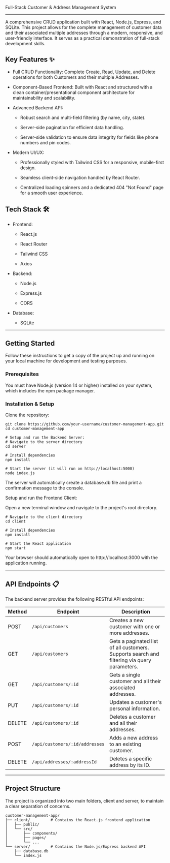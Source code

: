 Full-Stack Customer & Address Management System 

---


A comprehensive CRUD application built with React, Node.js, Express, and SQLite. This project allows for the complete management of customer data and their associated multiple addresses through a modern, responsive, and user-friendly interface. It serves as a practical demonstration of full-stack development skills.

## Key Features ✨
- Full CRUD Functionality: Complete Create, Read, Update, and Delete operations for both Customers and their multiple Addresses.

- Component-Based Frontend: Built with React and structured with a clean container/presentational component architecture for maintainability and scalability.

- Advanced Backend API:

  - Robust search and multi-field filtering (by name, city, state).

  - Server-side pagination for efficient data handling.

  - Server-side validation to ensure data integrity for fields like phone numbers and pin codes.

- Modern UI/UX:

  - Professionally styled with Tailwind CSS for a responsive, mobile-first design.

  - Seamless client-side navigation handled by React Router.

  - Centralized loading spinners and a dedicated 404 "Not Found" page for a smooth user experience.

## Tech Stack 🛠️
- Frontend:

  - React.js

  - React Router

  - Tailwind CSS

  - Axios

- Backend:

  - Node.js

  - Express.js

  - CORS

- Database:

  - SQLite

---

## Getting Started
Follow these instructions to get a copy of the project up and running on your local machine for development and testing purposes.

### Prerequisites
You must have Node.js (version 14 or higher) installed on your system, which includes the npm package manager.

### Installation & Setup
Clone the repository:

```
git clone https://github.com/your-username/customer-management-app.git
cd customer-management-app

# Setup and run the Backend Server:
# Navigate to the server directory
cd server

# Install dependencies
npm install

# Start the server (it will run on http://localhost:5000)
node index.js
```
The server will automatically create a database.db file and print a confirmation message to the console.

Setup and run the Frontend Client:

Open a new terminal window and navigate to the project's root directory.

```
# Navigate to the client directory
cd client

# Install dependencies
npm install

# Start the React application
npm start
```
Your browser should automatically open to http://localhost:3000 with the application running.

---

## API Endpoints 📋
The backend server provides the following RESTful API endpoints:

| Method | Endpoint                          | Description                                              |
|--------|-----------------------------------|----------------------------------------------------------|
| POST   | `/api/customers`                  | Creates a new customer with one or more addresses.       |
| GET    | `/api/customers`                  | Gets a paginated list of all customers. Supports search and filtering via query parameters. |
| GET    | `/api/customers/:id`              | Gets a single customer and all their associated addresses. |
| PUT    | `/api/customers/:id`              | Updates a customer's personal information.               |
| DELETE | `/api/customers/:id`              | Deletes a customer and all their addresses.              |
| POST   | `/api/customers/:id/addresses`    | Adds a new address to an existing customer.              |
| DELETE | `/api/addresses/:addressId`       | Deletes a specific address by its ID.                    |

---

## Project Structure
The project is organized into two main folders, client and server, to maintain a clear separation of concerns.

```
customer-management-app/
├── client/         # Contains the React.js frontend application
│   ├── public/
│   └── src/
│       ├── components/
│       ├── pages/
│       └── ...
└── server/         # Contains the Node.js/Express backend API
    ├── database.db
    └── index.js
```
